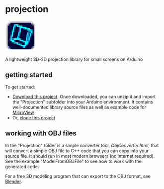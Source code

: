 # projection
![Projection logo](projection_logo.png)

A lightweight 3D-2D projection library for small screens on Arduino

## getting started
To get started:
* [Download this project](https://github.com/menehune23/projection/archive/master.zip). Once downloaded, you can unzip it and import the "Projection" subfolder into your Arduino environment. It contains well-documented library source files as well as example code for <a href="http://sfe.io/p12923" target="_blank">MicroView</a>
* Or, [clone this project](github-mac://openRepo/https://github.com/menehune23/projection)

## working with OBJ files
In the "Projection" folder is a simple converter tool, _ObjConverter.html_, that will convert a simple OBJ file to C++ code that you can copy into your source file. It should run in most modern browsers (no internet required). See the example "ModelFromOBJFile" to see how to work with the generated code.

For a free 3D modeling program that can export to the OBJ format, see <a href="http://blender.org" target="_blank">Blender</a>.
